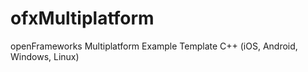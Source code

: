 # ofxMultiplatform
openFrameworks Multiplatform Example Template C++ (iOS, Android, Windows, Linux)
